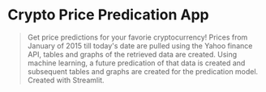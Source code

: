 # Crypto Price Predication App

> Get price predictions for your favorie cryptocurrency! Prices from January of 2015 till today's date are pulled using the Yahoo finance API, tables and graphs of the retrieved data are created. Using machine learning, a future predication of that data is created and subsequent tables and graphs are created for the predication model. Created with Streamlit.